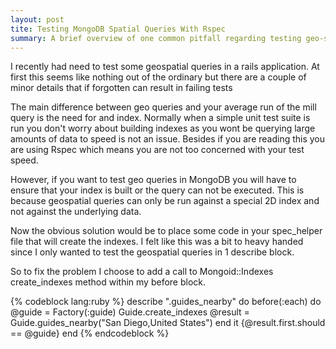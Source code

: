 ```yaml
---
layout: post
tite: Testing MongoDB Spatial Queries With Rspec
summary: A brief overview of one common pitfall regarding testing geo-spatial queries
---
```


I recently had need to test some geospatial queries in a rails
application.
At first this seems like nothing out of the ordinary but there are 
a couple of minor details that if forgotten can result in failing tests

The main difference between geo queries and your average run of the mill
query is the need for and index. 
Normally when a simple unit test suite is run you don't worry about
building indexes as you wont be querying large amounts of data to speed 
is not an issue. Besides if you are reading this you are using Rspec 
which means you are not too concerned with your test speed.

However, if you want to test geo queries in MongoDB you will have to 
ensure that your index is built or the query can not be executed.
This is because geospatial queries can only be run against a special 2D index 
and not against the underlying data. 

Now the obvious solution would be to place some code in your
spec_helper file that will create the indexes. 
I felt like this was a bit to heavy handed since I only wanted 
to test the geospatial queries in 1 describe block. 

So to fix the problem I choose to add a call to Mongoid::Indexes create_indexes
method within my before block. 

{% codeblock lang:ruby %}
describe ".guides_nearby" do
  before(:each) do
    @guide = Factory(:guide)
    Guide.create_indexes
    @result = Guide.guides_nearby("San Diego,United States")
  end
  it {@result.first.should == @guide}
end
{% endcodeblock %}
